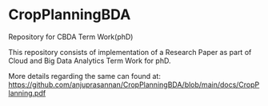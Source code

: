 # CropPlanningBDA
Repository for CBDA Term Work(phD)

This repository consists of implementation of a Research Paper as part of Cloud and Big Data Analytics Term Work for phD.

More details regarding the same can found at: https://github.com/anjuprasannan/CropPlanningBDA/blob/main/docs/CropPlanning.pdf
